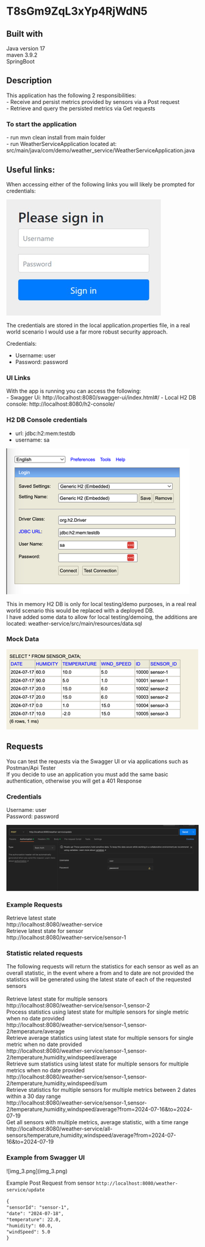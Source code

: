 # T8sGm9ZqL3xYp4RjWdN5

<h2>Built with</h2>
Java version 17</br>
maven 3.9.2 </br>
SpringBoot</br>

<h2>Description</h2>
This application has the following 2 responsibilities:</br>
- Receive and persist metrics provided by sensors via a Post request</br>
- Retrieve and query the persisted metrics via Get requests</br>
   
<h3>To start the application</h3> 
- run mvn clean install from main folder </br>
- run WeatherServiceApplication located at: src/main/java/com/demo/weather_service/WeatherServiceApplication.java</br>


<h2>Useful links:</h2>
When accessing either of the following links you will likely be prompted for credentials:

![img_1.png](img_1.png)

The credentials are stored in the local application.properties file,
in a real world scenario I would use a far more robust security approach.

Credentials:
- Username: user
- Password: password


<h3>UI Links</h3>
With the app is running you can access the following:<br>
- Swagger Ui: http://localhost:8080/swagger-ui/index.html#/
- Local H2 DB console: http://localhost:8080/h2-console/

<h3> H2 DB Console credentials</h3> 

- url: jdbc:h2:mem:testdb<br>
- username: sa<br>

![img.png](img.png)


This in memory H2 DB is only for local testing/demo purposes, in a real real world scenario this would be replaced with a deployed DB.<br> I have added some data to allow for local testing/demoing, the additions are located:
weather-service/src/main/resources/data.sql
<h3>Mock Data</h3>

![img_4.png](img_4.png)

<h2>Requests</h2>
You can test the requests via the Swagger UI or via applications such as Postman/Api Tester<br>
If you decide to use an application you must add the same basic authentication, otherwise you will get a 401 Response

<h3>Credentials</h3>
Username: user</br>
Password: password</br>

![img_2.png](img_2.png)

<h3>Example Requests</h3>

Retrieve latest state
<br>
http://localhost:8080/weather-service
<br>
Retrieve latest state for sensor
<br>
http://localhost:8080/weather-service/sensor-1
<br>

<h3>Statistic related requests</h3>

The following requests will return the statistics for each sensor as well as an overall statistic, in the event where a from and to date are not provided the statistics will be generated using the latest state of each of the requested sensors</br>
<br>
Retrieve latest state for multiple sensors
<br>
http://localhost:8080/weather-service/sensor-1,sensor-2
<br>
Process statistics using latest state for multiple sensors for single metric when no date provided
<br>
http://localhost:8080/weather-service/sensor-1,sensor-2/temperature/average
<br>
Retrieve average statistics using latest state for multiple sensors for single metric when no date provided<br>
http://localhost:8080/weather-service/sensor-1,sensor-2/temperature,humidity,windspeed/average
<br>
Retrieve sum statistics using latest state for multiple sensors for multiple metrics when no date provided
<br>
http://localhost:8080/weather-service/sensor-1,sensor-2/temperature,humidity,windspeed/sum
<br>
Retrieve statistics for multiple sensors for multiple metrics between 2 dates within a 30 day range
<br>
http://localhost:8080/weather-service/sensor-1,sensor-2/temperature,humidity,windspeed/average?from=2024-07-16&to=2024-07-19
<br>
Get all sensors with multiple metrics, average statistic, with a time range
<br>
http://localhost:8080/weather-service/all-sensors/temperature,humidity,windspeed/average?from=2024-07-16&to=2024-07-19

<h3>Example from Swagger UI</h3>
![img_3.png](img_3.png)

Example Post Request from sensor
`http://localhost:8080/weather-service/update`
```
{
"sensorId": "sensor-1",
"date": "2024-07-18",
"temperature": 22.0,
"humidity": 60.0,
"windSpeed": 5.0
}
```